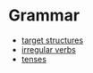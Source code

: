 # Grammar

* [target structures](https://www.udemy.com/course/learn-english-grammar-upgrade-your-speaking-and-listening/)
* [irregular verbs](https://www.englisch-hilfen.de/en/grammar/unreg_verben1.htm)
* [tenses](https://www.englisch-hilfen.de/en/grammar/english_tenses.htm)
